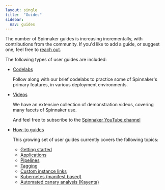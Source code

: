 ```yaml
---
layout: single
title:  "Guides"
sidebar:
  nav: guides
---
```


The number of Spinnaker guides is increasing incrementally, with contributions
from the community. If you'd like to add a guide, or suggest one, feel free to
[reach out](https://github.com/spinnaker/spinnaker.github.io/issues/).

The following types of user guides are included:

* [Codelabs](/guides/tutorials/codelabs/)

  Follow along with our brief codelabs to practice some of Spinnaker's primary
  features, in various deployment environments.

* [Videos](/guides/tutorials/videos/)

  We have an extensive collection of demonstration videos, covering many facets
  of Spinnaker use.

  And feel free to subscribe to the [Spinnaker YouTube
  channel](https://www.youtube.com/channel/UCcxQbw8kT1-FRhFhO2QCetg)

* [How-to guides](/guides/user/)

  This growing set of user guides currently covers the following topics:

  - [Getting started](/guides/user/get-started/)
  - [Applications](/guides/user/applications)
  - [Pipelines](/guides/user/pipeline/managing-pipelines/)
  - [Tagging](/guides/user/tagging/)
  - [Custom instance links](/guides/user/instance-links/)
  - [Kubernetes \(manifest based\)](/guides/user/kubernetes-v2/deploy-manifest/)
  - [Automated canary analysis \(Kayenta\)](/guides/user/canary/)
